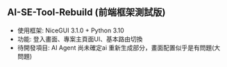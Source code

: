 ## AI-SE-Tool-Rebuild (前端框架測試版)
- 使用框架: NiceGUI 3.1.0 + Python 3.10
- 功能: 登入畫面、專案主頁面UI、基本路由切換
- 待開發項目: AI Agent 尚未確定ai 重新生成部分，畫面配置似乎是有問題(大問題)